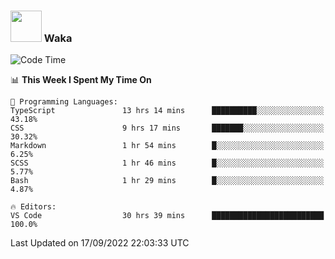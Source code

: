 ### <img src="https://media.giphy.com/media/VgCDAzcKvsR6OM0uWg/giphy.gif" width="50"> Waka

  <!--START_SECTION:waka-->
![Code Time](http://img.shields.io/badge/Code%20Time-875%20hrs%2019%20mins-blue)

📊 **This Week I Spent My Time On** 

```text
💬 Programming Languages: 
TypeScript               13 hrs 14 mins      ██████████░░░░░░░░░░░░░░░   43.18% 
CSS                      9 hrs 17 mins       ███████░░░░░░░░░░░░░░░░░░   30.32% 
Markdown                 1 hr 54 mins        █░░░░░░░░░░░░░░░░░░░░░░░░   6.25% 
SCSS                     1 hr 46 mins        █░░░░░░░░░░░░░░░░░░░░░░░░   5.77% 
Bash                     1 hr 29 mins        █░░░░░░░░░░░░░░░░░░░░░░░░   4.87%

🔥 Editors: 
VS Code                  30 hrs 39 mins      █████████████████████████   100.0%

```


 Last Updated on 17/09/2022 22:03:33 UTC
<!--END_SECTION:waka-->

